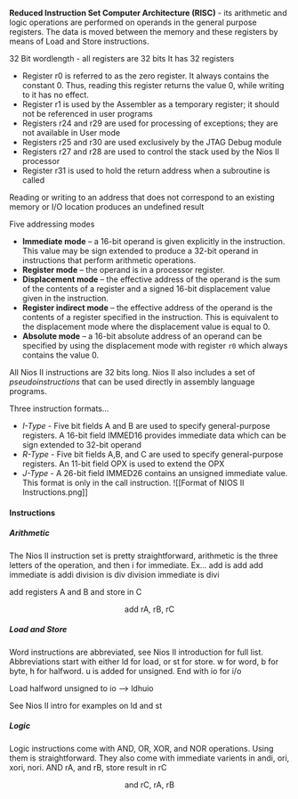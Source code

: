 
**Reduced Instruction Set Computer Architecture (RISC)** - its arithmetic and logic operations are performed on operands in the general purpose registers. The data is moved between the memory and these registers by means of Load and Store instructions.

32 Bit wordlength - all registers are 32 bits
It has 32 registers

- Register r0 is referred to as the zero register. It always contains the constant 0. Thus, reading this register returns the value 0, while writing to it has no effect.  
- Register r1 is used by the Assembler as a temporary register; it should not be referenced in user programs  
- Registers r24 and r29 are used for processing of exceptions; they are not available in User mode  
- Registers r25 and r30 are used exclusively by the JTAG Debug module  
- Registers r27 and r28 are used to control the stack used by the Nios II processor  
- Register r31 is used to hold the return address when a subroutine is called

Reading or writing to an address that does not correspond to an existing memory or I/O location produces an undefined result

Five addressing modes
- **Immediate mode** – a 16-bit operand is given explicitly in the instruction. This value may be sign extended to produce a 32-bit operand in instructions that perform arithmetic operations.
- **Register mode** – the operand is in a processor register.
- **Displacement mode** – the effective address of the operand is the sum of the contents of a register and a signed 16-bit displacement value given in the instruction.
- **Register indirect mode** – the effective address of the operand is the contents of a register specified in the instruction. This is equivalent to the displacement mode where the displacement value is equal to 0.
- **Absolute mode** – a 16-bit absolute address of an operand can be specified by using the displacement mode with register `r0` which always contains the value 0.

All Nios II instructions are 32 bits long. Nios II also includes a set of *pseudoinstructions* that can be used directly in assembly language programs.

Three instruction formats...

- *I-Type* - Five bit fields A and B are used to specify general-purpose registers. A 16-bit field IMMED16 provides immediate data which can be sign extended to 32-bit operand
- *R-Type* - Five bit fields A,B, and C are used to specify general-purpose registers. An 11-bit field OPX is used to extend the OPX
- *J-Type* - A 26-bit field IMMED26 contains an unsigned immediate value. This format is only in the call instruction.
![[Format of NIOS II Instructions.png]]

#### Instructions
##### Arithmetic
The Nios II instruction set is pretty straightforward, arithmetic is the three letters of the operation, and then i for immediate. Ex...
add is add
add immediate is addi
division is div
division immediate is divi

add registers A and B and store in C

<div align="center">

add rA, rB, rC

</div>

##### Load and Store
Word instructions are abbreviated, see Nios II introduction for full list.
Abbreviations start with either ld for load, or st for store. w for word, b for byte, h for halfword. u is added for unsigned. End with io for i/o

Load halfword unsigned to io --> ldhuio

See Nios II intro for examples on ld and st

##### Logic
Logic instructions come with AND, OR, XOR, and NOR operations. Using them is straightforward. They also come with immediate varients in andi, ori, xori, nori.
AND rA, and rB, store result in rC
<div align="center">
and rC, rA, rB
</div>